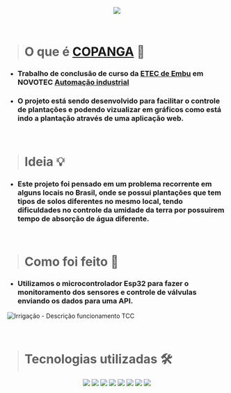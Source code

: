 <p align="center">
<img src="http://img.shields.io/static/v1?label=STATUS&message=EM%20DESENVOLVIMENTO&color=GREEN&style=for-the-badge"/>
</p>

<br>

> # O que é [COPANGA](https://copanga.netlify.app/) 🤔
- ### Trabalho de conclusão de curso da [ETEC de Embu](https://www.vestibulinhoetec.com.br/unidades-cursos/escola.asp?c=394) em NOVOTEC [Automação industrial](https://www.vestibulinhoetec.com.br/unidades-cursos/curso.asp?c=402)

- ### O projeto está sendo desenvolvido para facilitar o controle de plantações e podendo vizualizar em gráficos como está indo a plantação através de uma aplicação web.

<br>

> # Ideia 💡
- ### Este projeto foi pensado em um problema recorrente em alguns locais no Brasil, onde se possui plantações que tem tipos de solos diferentes no mesmo local, tendo dificuldades no controle da umidade da terra por possuirem tempo de absorção de água diferente.

<br>

> # Como foi feito 🤖

- ### Utilizamos o microcontrolador Esp32 para fazer o monitoramento dos sensores e controle de válvulas enviando os dados para uma API.

![Irrigação - Descrição funcionamento TCC](https://user-images.githubusercontent.com/97262778/179148177-cf6df30b-cb0a-46c7-ba9a-03c1241beca0.png)

<br>

> # Tecnologias utilizadas 🛠️
<p align="center"> 
<img src="https://img.icons8.com/color/60/000000/javascript--v1.png"/>
<img src="https://img.icons8.com/color/60/000000/html-5--v1.png"/>
<img src="https://img.icons8.com/color/60/000000/css3.png"/>
<img src="https://img.icons8.com/color/60/000000/mysql-logo.png"/>
<img src="https://img.icons8.com/fluency/60/000000/arduino.png"/>
<img src="https://img.icons8.com/color/60/000000/nodejs.png"/>
<img src="https://img.icons8.com/color/60/000000/heroku.png"/>
<img src="https://img.icons8.com/external-tal-revivo-shadow-tal-revivo/60/000000/external-netlify-a-cloud-computing-company-that-offers-hosting-and-serverless-backend-services-for-static-websites-logo-shadow-tal-revivo.png"/>
<p>
